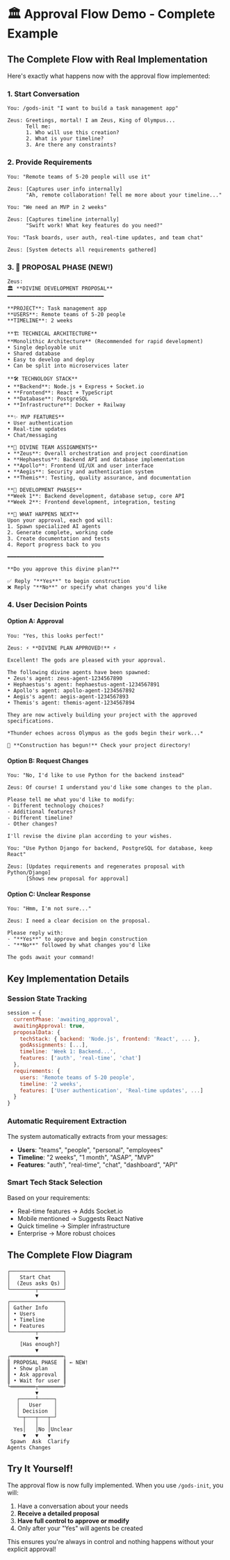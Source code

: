 # 🏛️ Approval Flow Demo - Complete Example

## The Complete Flow with Real Implementation

Here's exactly what happens now with the approval flow implemented:

### 1. Start Conversation
```
You: /gods-init "I want to build a task management app"

Zeus: Greetings, mortal! I am Zeus, King of Olympus...
      Tell me:
      1. Who will use this creation?
      2. What is your timeline?
      3. Are there any constraints?
```

### 2. Provide Requirements
```
You: "Remote teams of 5-20 people will use it"

Zeus: [Captures user info internally]
      "Ah, remote collaboration! Tell me more about your timeline..."

You: "We need an MVP in 2 weeks"

Zeus: [Captures timeline internally]
      "Swift work! What key features do you need?"

You: "Task boards, user auth, real-time updates, and team chat"

Zeus: [System detects all requirements gathered]
```

### 3. 🚨 PROPOSAL PHASE (NEW!)
```
Zeus: 
🏛️ **DIVINE DEVELOPMENT PROPOSAL**
━━━━━━━━━━━━━━━━━━━━━━━━━━━━━━━

**PROJECT**: Task management app
**USERS**: Remote teams of 5-20 people
**TIMELINE**: 2 weeks

**🏗️ TECHNICAL ARCHITECTURE**
**Monolithic Architecture** (Recommended for rapid development)
• Single deployable unit
• Shared database
• Easy to develop and deploy
• Can be split into microservices later

**🛠️ TECHNOLOGY STACK**
• **Backend**: Node.js + Express + Socket.io
• **Frontend**: React + TypeScript
• **Database**: PostgreSQL
• **Infrastructure**: Docker + Railway

**✨ MVP FEATURES**
• User authentication
• Real-time updates
• Chat/messaging

**👥 DIVINE TEAM ASSIGNMENTS**
• **Zeus**: Overall orchestration and project coordination
• **Hephaestus**: Backend API and database implementation
• **Apollo**: Frontend UI/UX and user interface
• **Aegis**: Security and authentication system
• **Themis**: Testing, quality assurance, and documentation

**📅 DEVELOPMENT PHASES**
**Week 1**: Backend development, database setup, core API
**Week 2**: Frontend development, integration, testing

**🚀 WHAT HAPPENS NEXT**
Upon your approval, each god will:
1. Spawn specialized AI agents
2. Generate complete, working code
3. Create documentation and tests
4. Report progress back to you

━━━━━━━━━━━━━━━━━━━━━━━━━━━━━━━

**Do you approve this divine plan?** 

✅ Reply "**Yes**" to begin construction
❌ Reply "**No**" or specify what changes you'd like
```

### 4. User Decision Points

#### Option A: Approval
```
You: "Yes, this looks perfect!"

Zeus: ⚡ **DIVINE PLAN APPROVED!** ⚡

Excellent! The gods are pleased with your approval.

The following divine agents have been spawned:
• Zeus's agent: zeus-agent-1234567890
• Hephaestus's agent: hephaestus-agent-1234567891
• Apollo's agent: apollo-agent-1234567892
• Aegis's agent: aegis-agent-1234567893
• Themis's agent: themis-agent-1234567894

They are now actively building your project with the approved specifications.

*Thunder echoes across Olympus as the gods begin their work...*

🔨 **Construction has begun!** Check your project directory!
```

#### Option B: Request Changes
```
You: "No, I'd like to use Python for the backend instead"

Zeus: Of course! I understand you'd like some changes to the plan.

Please tell me what you'd like to modify:
- Different technology choices?
- Additional features?
- Different timeline?
- Other changes?

I'll revise the divine plan according to your wishes.

You: "Use Python Django for backend, PostgreSQL for database, keep React"

Zeus: [Updates requirements and regenerates proposal with Python/Django]
      [Shows new proposal for approval]
```

#### Option C: Unclear Response
```
You: "Hmm, I'm not sure..."

Zeus: I need a clear decision on the proposal.

Please reply with:
- "**Yes**" to approve and begin construction
- "**No**" followed by what changes you'd like

The gods await your command!
```

## Key Implementation Details

### Session State Tracking
```javascript
session = {
  currentPhase: 'awaiting_approval',
  awaitingApproval: true,
  proposalData: {
    techStack: { backend: 'Node.js', frontend: 'React', ... },
    godAssignments: [...],
    timeline: 'Week 1: Backend...',
    features: ['auth', 'real-time', 'chat']
  },
  requirements: {
    users: 'Remote teams of 5-20 people',
    timeline: '2 weeks',
    features: ['User authentication', 'Real-time updates', ...]
  }
}
```

### Automatic Requirement Extraction
The system automatically extracts from your messages:
- **Users**: "teams", "people", "personal", "employees"
- **Timeline**: "2 weeks", "1 month", "ASAP", "MVP"
- **Features**: "auth", "real-time", "chat", "dashboard", "API"

### Smart Tech Stack Selection
Based on your requirements:
- Real-time features → Adds Socket.io
- Mobile mentioned → Suggests React Native
- Quick timeline → Simpler infrastructure
- Enterprise → More robust choices

## The Complete Flow Diagram

```
┌─────────────────┐
│   Start Chat    │
│  (Zeus asks Qs) │
└────────┬────────┘
         ▼
┌─────────────────┐
│ Gather Info     │
│ • Users         │
│ • Timeline      │
│ • Features      │
└────────┬────────┘
         ▼
    [Has enough?]
         ▼
┌═════════════════┐
║ PROPOSAL PHASE  ║ ← NEW!
║ • Show plan     ║
║ • Ask approval  ║
║ • Wait for user ║
└════════┬════════┘
         ▼
   ┌─────┴─────┐
   │   User    │
   │ Decision  │
   └─┬───┬───┬─┘
     │   │   │
  Yes│   │No │Unclear
     ▼   ▼   ▼
 Spawn  Ask  Clarify
Agents Changes
```

## Try It Yourself!

The approval flow is now fully implemented. When you use `/gods-init`, you will:

1. Have a conversation about your needs
2. **Receive a detailed proposal**
3. **Have full control to approve or modify**
4. Only after your "Yes" will agents be created

This ensures you're always in control and nothing happens without your explicit approval!